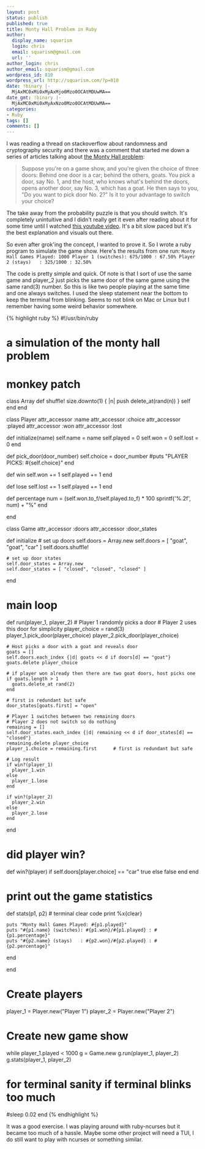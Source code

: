 ```yaml
---
layout: post
status: publish
published: true
title: Monty Hall Problem in Ruby
author:
  display_name: squarism
  login: chris
  email: squarism@gmail.com
  url: ''
author_login: chris
author_email: squarism@gmail.com
wordpress_id: 810
wordpress_url: http://squarism.com/?p=810
date: !binary |-
  MjAxMC0xMi0xMyAxMjo0Mzo0OCAtMDUwMA==
date_gmt: !binary |-
  MjAxMC0xMi0xMyAxNzo0Mzo0OCAtMDUwMA==
categories:
- Ruby
tags: []
comments: []
---
```

I was reading a thread on stackoverflow about randomness and cryptography security and there was a comment that started me down a series of articles talking about [the Monty Hall problem](http://en.wikipedia.org/wiki/Monty_Hall_problem):

> Suppose you're on a game show, and you're given the choice of three doors: Behind one door is a car; behind the others, goats. You pick a door, say No. 1, and the host, who knows what's behind the doors, opens another door, say No. 3, which has a goat. He then says to you, "Do you want to pick door No. 2?" Is it to your advantage to switch your choice?

The take away from the probability puzzle is that you should switch.  It's completely unintuitive and I didn't really get it even after reading about it for some time until I watched [this youtube video](http://www.youtube.com/watch?v=mhlc7peGlGg).  It's a bit slow paced but it's the best explanation and visuals out there.

So even after grok'ing the concept, I wanted to prove it.  So I wrote a ruby program to simulate the game show.  Here's the results from one run:
`Monty Hall Games Played: 1000
Player 1 (switches): 675/1000 : 67.50%
Player 2 (stays)   : 325/1000 : 32.50%`

The code is pretty simple and quick.  Of note is that I sort of use the same game and player_2 just picks the same door of the same game using the same rand(3) number.  So this is like two people playing at the same time and one always switches.  I used the sleep statement near the bottom to keep the terminal from blinking.  Seems to not blink on Mac or Linux but I remember having some weird behavior somewhere.

{% highlight ruby %}
#!/usr/bin/ruby
# a simulation of the monty hall problem</p>

# monkey patch
class Array
  def shuffle!
    size.downto(1) { |n| push delete_at(rand(n)) }
    self
  end
end

class Player
  attr_accessor :name
  attr_accessor :choice
  attr_accessor :played
  attr_accessor :won
  attr_accessor :lost

  def initialize(name)
    self.name = name
    self.played = 0
    self.won = 0
    self.lost = 0
  end

  def pick_door(door_number)
    self.choice = door_number
    #puts "PLAYER PICKS: #{self.choice}"
  end

  def win
    self.won += 1
    self.played += 1
  end

  def lose
    self.lost += 1
    self.played += 1
  end

  def percentage
    num = (self.won.to_f/self.played.to_f) * 100
    sprintf('%.2f', num) + "%"
  end

end

class Game
  attr_accessor :doors
  attr_accessor :door_states

  def initialize
    # set up doors
    self.doors = Array.new
    self.doors = [ "goat", "goat", "car" ]
    self.doors.shuffle!

    # set up door states
    self.door_states = Array.new
    self.door_states = [ "closed", "closed", "closed" ]
  end

  # main loop
  def run(player_1, player_2)
    # Player 1 randomly picks a door
    # Player 2 uses this door for simplicity
    player_choice = rand(3)
    player_1.pick_door(player_choice)
    player_2.pick_door(player_choice)

    # Host picks a door with a goat and reveals door
    goats = []
    self.doors.each_index {|d| goats << d if doors[d] == "goat"}
    goats.delete player_choice

    # if player won already then there are two goat doors, host picks one
    if goats.length > 1
      goats.delete_at rand(2)
    end

    # first is redundant but safe
    door_states[goats.first] = "open"

    # Player 1 switches between two remaining doors
    # Player 2 does not switch so do nothing
    remaining = []
    self.door_states.each_index {|d| remaining << d if door_states[d] == "closed"}
    remaining.delete player_choice
    player_1.choice = remaining.first      # first is redundant but safe

    # Log result
    if win?(player_1)
      player_1.win
    else
      player_1.lose
    end

    if win?(player_2)
      player_2.win
    else
      player_2.lose
    end

  end

  # did player win?
  def win?(player)
    if self.doors[player.choice] == "car"
      true
    else
      false
    end
  end

  # print out the game statistics
  def stats(p1, p2)
    # terminal clear code
    print %x{clear}

    puts "Monty Hall Games Played: #{p1.played}"
    puts "#{p1.name} (switches): #{p1.won}/#{p1.played} : #{p1.percentage}"
    puts "#{p2.name} (stays)   : #{p2.won}/#{p2.played} : #{p2.percentage}"
  end

end

# Create players
player_1 = Player.new("Player 1")
player_2 = Player.new("Player 2")

# Create new game show
while player_1.played < 1000
  g = Game.new
  g.run(player_1, player_2)
  g.stats(player_1, player_2)

  # for terminal sanity if terminal blinks too much
  #sleep 0.02
end
{% endhighlight %}

It was a good exercise.  I was playing around with ruby-ncurses but it became too much of a hassle.  Maybe some other project will need a TUI, I do still want to play with ncurses or something similar.